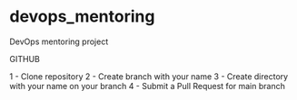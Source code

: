 # devops_mentoring
DevOps mentoring project

GITHUB

1 - Clone repository
2 - Create branch with your name
3 - Create directory with your name on your branch
4 - Submit a Pull Request for main branch
